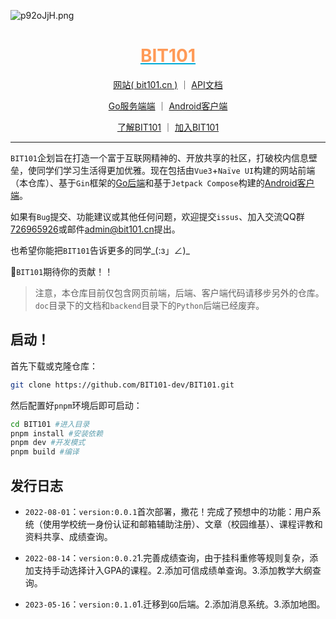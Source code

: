 <!--
 * @Author: flwfdd
 * @Date: 2022-07-27 16:44:47
 * @LastEditTime: 2023-09-17 16:42:58
 * @Description: 
 * _(:з」∠)_
-->

![p92oJjH.png](https://s1.ax1x.com/2023/05/16/p92oJjH.png)

<div align="center">

<h1 style="color:#FF9A57;text-decoration:underline;text-decoration-color:#00ABD6;">BIT101</h1>

[网站( bit101.cn )](https://bit101.cn) ｜ [API文档](https://bit101-api.apifox.cn)

[Go服务端端](https://github.com/BIT101-dev/BIT101-GO) ｜ [Android客户端](https://github.com/BIT101-dev/BIT101-Android)

[了解BIT101](https://bit101-project.feishu.cn/wiki/W8TxwAs7rizGVEkONjAcvgvsnxe) ｜ [加入BIT101](https://bit101-project.feishu.cn/wiki/OY1Xw6y27iNZqgkSDCkc5Cfdnjc)

</div>

---

`BIT101`企划旨在打造一个富于互联网精神的、开放共享的社区，打破校内信息壁垒，使同学们学习生活得更加优雅。现在包括由`Vue3`+`Naïve UI`构建的网站前端（本仓库）、基于`Gin`框架的[Go后端](https://github.com/BIT101-dev/BIT101-GO)和基于`Jetpack Compose`构建的[Android客户端](https://github.com/BIT101-dev/BIT101-Android)。

如果有`Bug`提交、功能建议或其他任何问题，欢迎提交`issus`、加入交流QQ群[726965926](https://jq.qq.com/?_wv=1027&k=OTttwrzb)或邮件[admin@bit101.cn](mailto:admin@bit101.cn)提出。

也希望你能把`BIT101`告诉更多的同学_(:з」∠)_

🥳`BIT101`期待你的贡献！！

> 注意，本仓库目前仅包含网页前端，后端、客户端代码请移步另外的仓库。`doc`目录下的文档和`backend`目录下的`Python`后端已经废弃。

## 启动！
首先下载或克隆仓库：
```bash
git clone https://github.com/BIT101-dev/BIT101.git
```

然后配置好`pnpm`环境后即可启动：
```bash
cd BIT101 #进入目录
pnpm install #安装依赖
pnpm dev #开发模式
pnpm build #编译
```

## 发行日志

* `2022-08-01`：`version:0.0.1`首次部署，撒花！完成了预想中的功能：用户系统（使用学校统一身份认证和邮箱辅助注册）、文章（校园维基）、课程评教和资料共享、成绩查询。

* `2022-08-14`：`version:0.0.2`1.完善成绩查询，由于挂科重修等规则复杂，添加支持手动选择计入GPA的课程。2.添加可信成绩单查询。3.添加教学大纲查询。

* `2023-05-16`：`version:0.1.0`1.迁移到`GO`后端。2.添加消息系统。3.添加地图。

